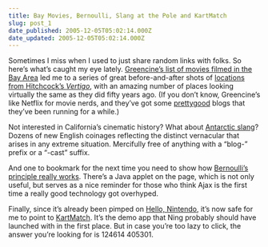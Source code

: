 ```yaml
---
title: Bay Movies, Bernoulli, Slang at the Pole and KartMatch
slug: post_1
date_published: 2005-12-05T05:02:14.000Z
date_updated: 2005-12-05T05:02:14.000Z
---
```


Sometimes I miss when I used to just share random links with folks. So here’s what’s caught my eye lately.
[Greencine’s list of movies filmed in the Bay Area](http://www.greencine.com/list?action=viewList&amp;listID=4781) led me to a series of great before-and-after shots of [locations from Hitchcock’s *Vertigo*](http://www.basichip.com/vertigo/main.htm), with an amazing number of places looking virtually the same as they did fifty years ago. (If you don’t know, Greencine’s like Netflix for movie nerds, and they’ve got some [pretty](http://daily.greencine.com/)[good](http://pravda.greencine.com/) blogs that they’ve been running for a while.)

Not interested in California’s cinematic history? What about [Antarctic slang](http://penguincentral.com/MCMslang.html)? Dozens of new English coinages reflecting the distinct vernacular that arises in any extreme situation. Mercifully free of anything with a “blog-” prefix or a “-cast” suffix.

And one to bookmark for the next time you need to show how [Bernoulli’s principle really works](http://home.earthlink.net/~mmc1919/venturi.html). There’s a Java applet on the page, which is not only useful, but serves as a nice reminder for those who think Ajax is the first time a really good technology got overhyped.

Finally, since it’s already been pimped on [Hello, Nintendo](http://hello.typepad.com/hello_nintendo), it’s now safe for me to point to [KartMatch](http://kartmatch.ning.com/). It’s the demo app that Ning probably should have launched with in the first place. But in case you’re too lazy to click, the answer you’re looking for is 124614 405301.
